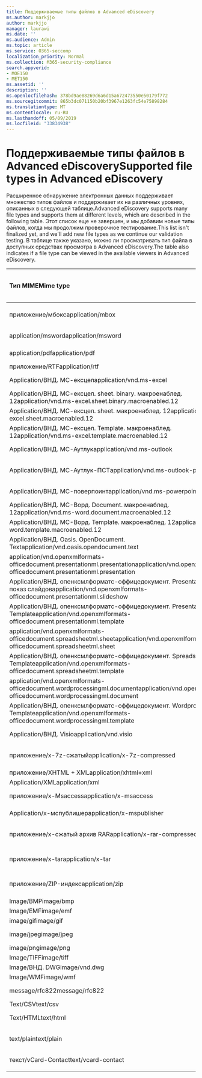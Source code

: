 ```yaml
---
title: Поддерживаемые типы файлов в Advanced eDiscovery
ms.author: markjjo
author: markjjo
manager: laurawi
ms.date: ''
ms.audience: Admin
ms.topic: article
ms.service: O365-seccomp
localization_priority: Normal
ms.collection: M365-security-compliance
search.appverid:
- MOE150
- MET150
ms.assetid: ''
description: ''
ms.openlocfilehash: 378bd9ae88269d6a6d15a672473550e50179f772
ms.sourcegitcommit: 865b3dc071150b20bf3967e1263fc54e75898284
ms.translationtype: MT
ms.contentlocale: ru-RU
ms.lasthandoff: 05/09/2019
ms.locfileid: "33834938"
---
```

# <a name="supported-file-types-in-advanced-ediscovery"></a><span data-ttu-id="31e6a-102">Поддерживаемые типы файлов в Advanced eDiscovery</span><span class="sxs-lookup"><span data-stu-id="31e6a-102">Supported file types in Advanced eDiscovery</span></span>

<span data-ttu-id="31e6a-103">Расширенное обнаружение электронных данных поддерживает множество типов файлов и поддерживает их на различных уровнях, описанных в следующей таблице.</span><span class="sxs-lookup"><span data-stu-id="31e6a-103">Advanced eDiscovery supports many file types and supports them at different levels, which are described in the following table.</span></span> <span data-ttu-id="31e6a-104">Этот список еще не завершен, и мы добавим новые типы файлов, когда мы продолжим проверочное тестирование.</span><span class="sxs-lookup"><span data-stu-id="31e6a-104">This list isn't finalized yet, and we'll add new file types as we continue our validation testing.</span></span> <span data-ttu-id="31e6a-105">В таблице также указано, можно ли просматривать тип файла в доступных средствах просмотра в Advanced eDiscovery.</span><span class="sxs-lookup"><span data-stu-id="31e6a-105">The table also indicates if a file type can be viewed in the available viewers in Advanced eDiscovery.</span></span>

| <span data-ttu-id="31e6a-106">Тип MIME</span><span class="sxs-lookup"><span data-stu-id="31e6a-106">Mime type</span></span> | <span data-ttu-id="31e6a-107">Описание</span><span class="sxs-lookup"><span data-stu-id="31e6a-107">Description</span></span> | <span data-ttu-id="31e6a-108">Встроенное средство просмотра</span><span class="sxs-lookup"><span data-stu-id="31e6a-108">Native viewer</span></span> | <span data-ttu-id="31e6a-109">Средство просмотра текста</span><span class="sxs-lookup"><span data-stu-id="31e6a-109">Text viewer</span></span> | <span data-ttu-id="31e6a-110">Средство просмотра примечаний</span><span class="sxs-lookup"><span data-stu-id="31e6a-110">Annotate viewer</span></span> | <span data-ttu-id="31e6a-111">Извлечение контейнера</span><span class="sxs-lookup"><span data-stu-id="31e6a-111">Container extraction</span></span> | <span data-ttu-id="31e6a-112">Расширения</span><span class="sxs-lookup"><span data-stu-id="31e6a-112">Extensions</span></span> |
| :- | :- | :- | :- | :- | :- | :- |
| <span data-ttu-id="31e6a-113">приложение/мбокс</span><span class="sxs-lookup"><span data-stu-id="31e6a-113">application/mbox</span></span> | <span data-ttu-id="31e6a-114">Архив/контейнер</span><span class="sxs-lookup"><span data-stu-id="31e6a-114">Archive / Container</span></span> |  |  |  | <span data-ttu-id="31e6a-115">Да</span><span class="sxs-lookup"><span data-stu-id="31e6a-115">Yes</span></span> | <span data-ttu-id="31e6a-116">. мбокс</span><span class="sxs-lookup"><span data-stu-id="31e6a-116">.mbox</span></span> |
| <span data-ttu-id="31e6a-117">application/msword</span><span class="sxs-lookup"><span data-stu-id="31e6a-117">application/msword</span></span> | <span data-ttu-id="31e6a-118">Производительность труда</span><span class="sxs-lookup"><span data-stu-id="31e6a-118">Productivity</span></span> | <span data-ttu-id="31e6a-119">Да</span><span class="sxs-lookup"><span data-stu-id="31e6a-119">Yes</span></span> | <span data-ttu-id="31e6a-120">Да</span><span class="sxs-lookup"><span data-stu-id="31e6a-120">Yes</span></span> | <span data-ttu-id="31e6a-121">Да</span><span class="sxs-lookup"><span data-stu-id="31e6a-121">Yes</span></span> |  | <span data-ttu-id="31e6a-122">. doc;. dat</span><span class="sxs-lookup"><span data-stu-id="31e6a-122">.doc; .dat</span></span> |
| <span data-ttu-id="31e6a-123">application/pdf</span><span class="sxs-lookup"><span data-stu-id="31e6a-123">application/pdf</span></span> | <span data-ttu-id="31e6a-124">Производительность труда</span><span class="sxs-lookup"><span data-stu-id="31e6a-124">Productivity</span></span> | <span data-ttu-id="31e6a-125">Да</span><span class="sxs-lookup"><span data-stu-id="31e6a-125">Yes</span></span> | <span data-ttu-id="31e6a-126">Да</span><span class="sxs-lookup"><span data-stu-id="31e6a-126">Yes</span></span> | <span data-ttu-id="31e6a-127">Да</span><span class="sxs-lookup"><span data-stu-id="31e6a-127">Yes</span></span> |  | <span data-ttu-id="31e6a-128">PDF</span><span class="sxs-lookup"><span data-stu-id="31e6a-128">.pdf</span></span> |
| <span data-ttu-id="31e6a-129">приложение/RTF</span><span class="sxs-lookup"><span data-stu-id="31e6a-129">application/rtf</span></span> | <span data-ttu-id="31e6a-130">Document</span><span class="sxs-lookup"><span data-stu-id="31e6a-130">Document</span></span> | <span data-ttu-id="31e6a-131">Да</span><span class="sxs-lookup"><span data-stu-id="31e6a-131">Yes</span></span> | <span data-ttu-id="31e6a-132">Да</span><span class="sxs-lookup"><span data-stu-id="31e6a-132">Yes</span></span> | <span data-ttu-id="31e6a-133">Да</span><span class="sxs-lookup"><span data-stu-id="31e6a-133">Yes</span></span> |  | <span data-ttu-id="31e6a-134">RTF;. гостей</span><span class="sxs-lookup"><span data-stu-id="31e6a-134">.rtf;.doc</span></span> |
| <span data-ttu-id="31e6a-135">Application/ВНД. МС-ексцел</span><span class="sxs-lookup"><span data-stu-id="31e6a-135">application/vnd.ms-excel</span></span> | <span data-ttu-id="31e6a-136">Производительность труда</span><span class="sxs-lookup"><span data-stu-id="31e6a-136">Productivity</span></span> | <span data-ttu-id="31e6a-137">Да</span><span class="sxs-lookup"><span data-stu-id="31e6a-137">Yes</span></span> | <span data-ttu-id="31e6a-138">Да</span><span class="sxs-lookup"><span data-stu-id="31e6a-138">Yes</span></span> | <span data-ttu-id="31e6a-139">Да</span><span class="sxs-lookup"><span data-stu-id="31e6a-139">Yes</span></span> |  | <span data-ttu-id="31e6a-140">XLS; dat</span><span class="sxs-lookup"><span data-stu-id="31e6a-140">.xls; .dat</span></span> |
| <span data-ttu-id="31e6a-141">Application/ВНД. МС-ексцел. sheet. binary. макроенаблед. 12</span><span class="sxs-lookup"><span data-stu-id="31e6a-141">application/vnd.ms-excel.sheet.binary.macroenabled.12</span></span> | <span data-ttu-id="31e6a-142">Производительность труда</span><span class="sxs-lookup"><span data-stu-id="31e6a-142">Productivity</span></span> | <span data-ttu-id="31e6a-143">Да</span><span class="sxs-lookup"><span data-stu-id="31e6a-143">Yes</span></span> | <span data-ttu-id="31e6a-144">Да</span><span class="sxs-lookup"><span data-stu-id="31e6a-144">Yes</span></span> | <span data-ttu-id="31e6a-145">Нет</span><span class="sxs-lookup"><span data-stu-id="31e6a-145">No</span></span> |  | <span data-ttu-id="31e6a-146">. xlsb</span><span class="sxs-lookup"><span data-stu-id="31e6a-146">.xlsb</span></span> |
| <span data-ttu-id="31e6a-147">Application/ВНД. МС-ексцел. sheet. макроенаблед. 12</span><span class="sxs-lookup"><span data-stu-id="31e6a-147">application/vnd.ms-excel.sheet.macroenabled.12</span></span> | <span data-ttu-id="31e6a-148">Производительность труда</span><span class="sxs-lookup"><span data-stu-id="31e6a-148">Productivity</span></span> | <span data-ttu-id="31e6a-149">Да</span><span class="sxs-lookup"><span data-stu-id="31e6a-149">Yes</span></span> | <span data-ttu-id="31e6a-150">Да</span><span class="sxs-lookup"><span data-stu-id="31e6a-150">Yes</span></span> | <span data-ttu-id="31e6a-151">Да</span><span class="sxs-lookup"><span data-stu-id="31e6a-151">Yes</span></span> |  | <span data-ttu-id="31e6a-152">. xlsm</span><span class="sxs-lookup"><span data-stu-id="31e6a-152">.xlsm</span></span> |
| <span data-ttu-id="31e6a-153">Application/ВНД. МС-ексцел. Template. макроенаблед. 12</span><span class="sxs-lookup"><span data-stu-id="31e6a-153">application/vnd.ms-excel.template.macroenabled.12</span></span> | <span data-ttu-id="31e6a-154">Производительность труда</span><span class="sxs-lookup"><span data-stu-id="31e6a-154">Productivity</span></span> | <span data-ttu-id="31e6a-155">Нет</span><span class="sxs-lookup"><span data-stu-id="31e6a-155">No</span></span> | <span data-ttu-id="31e6a-156">Да</span><span class="sxs-lookup"><span data-stu-id="31e6a-156">Yes</span></span> | <span data-ttu-id="31e6a-157">Нет</span><span class="sxs-lookup"><span data-stu-id="31e6a-157">No</span></span> |  | <span data-ttu-id="31e6a-158">. xltm</span><span class="sxs-lookup"><span data-stu-id="31e6a-158">.xltm</span></span> |
| <span data-ttu-id="31e6a-159">Application/ВНД. МС-Аутлук</span><span class="sxs-lookup"><span data-stu-id="31e6a-159">application/vnd.ms-outlook</span></span> | <span data-ttu-id="31e6a-160">Совместная работа</span><span class="sxs-lookup"><span data-stu-id="31e6a-160">Collaboration</span></span> | <span data-ttu-id="31e6a-161">Да</span><span class="sxs-lookup"><span data-stu-id="31e6a-161">Yes</span></span> | <span data-ttu-id="31e6a-162">Да</span><span class="sxs-lookup"><span data-stu-id="31e6a-162">Yes</span></span> | <span data-ttu-id="31e6a-163">Да</span><span class="sxs-lookup"><span data-stu-id="31e6a-163">Yes</span></span> |  | <span data-ttu-id="31e6a-164">. MSG</span><span class="sxs-lookup"><span data-stu-id="31e6a-164">.msg</span></span> |
| <span data-ttu-id="31e6a-165">Application/ВНД. МС-Аутлук-ПСТ</span><span class="sxs-lookup"><span data-stu-id="31e6a-165">application/vnd.ms-outlook-pst</span></span> | <span data-ttu-id="31e6a-166">Архив/контейнер</span><span class="sxs-lookup"><span data-stu-id="31e6a-166">Archive / Container</span></span> |  |  |  | <span data-ttu-id="31e6a-167">Да</span><span class="sxs-lookup"><span data-stu-id="31e6a-167">Yes</span></span> | <span data-ttu-id="31e6a-168">PST-файл</span><span class="sxs-lookup"><span data-stu-id="31e6a-168">.pst</span></span> |
| <span data-ttu-id="31e6a-169">Application/ВНД. МС-поверпоинт</span><span class="sxs-lookup"><span data-stu-id="31e6a-169">application/vnd.ms-powerpoint</span></span> | <span data-ttu-id="31e6a-170">Производительность труда</span><span class="sxs-lookup"><span data-stu-id="31e6a-170">Productivity</span></span> | <span data-ttu-id="31e6a-171">Да</span><span class="sxs-lookup"><span data-stu-id="31e6a-171">Yes</span></span> | <span data-ttu-id="31e6a-172">Да</span><span class="sxs-lookup"><span data-stu-id="31e6a-172">Yes</span></span> | <span data-ttu-id="31e6a-173">Да</span><span class="sxs-lookup"><span data-stu-id="31e6a-173">Yes</span></span> |  | <span data-ttu-id="31e6a-174">PPT; PPS;. Pot</span><span class="sxs-lookup"><span data-stu-id="31e6a-174">.ppt; .pps;.pot</span></span> |
| <span data-ttu-id="31e6a-175">Application/ВНД. МС-Ворд. Document. макроенаблед. 12</span><span class="sxs-lookup"><span data-stu-id="31e6a-175">application/vnd.ms-word.document.macroenabled.12</span></span> | <span data-ttu-id="31e6a-176">Производительность труда</span><span class="sxs-lookup"><span data-stu-id="31e6a-176">Productivity</span></span> | <span data-ttu-id="31e6a-177">Да</span><span class="sxs-lookup"><span data-stu-id="31e6a-177">Yes</span></span> | <span data-ttu-id="31e6a-178">Да</span><span class="sxs-lookup"><span data-stu-id="31e6a-178">Yes</span></span> | <span data-ttu-id="31e6a-179">Да</span><span class="sxs-lookup"><span data-stu-id="31e6a-179">Yes</span></span> |  | <span data-ttu-id="31e6a-180">DOCM</span><span class="sxs-lookup"><span data-stu-id="31e6a-180">.docm</span></span> |
| <span data-ttu-id="31e6a-181">Application/ВНД. МС-Ворд. Template. макроенаблед. 12</span><span class="sxs-lookup"><span data-stu-id="31e6a-181">application/vnd.ms-word.template.macroenabled.12</span></span> | <span data-ttu-id="31e6a-182">Производительность труда</span><span class="sxs-lookup"><span data-stu-id="31e6a-182">Productivity</span></span> | <span data-ttu-id="31e6a-183">Да</span><span class="sxs-lookup"><span data-stu-id="31e6a-183">Yes</span></span> | <span data-ttu-id="31e6a-184">Да</span><span class="sxs-lookup"><span data-stu-id="31e6a-184">Yes</span></span> | <span data-ttu-id="31e6a-185">Да</span><span class="sxs-lookup"><span data-stu-id="31e6a-185">Yes</span></span> |  | <span data-ttu-id="31e6a-186">. dotm</span><span class="sxs-lookup"><span data-stu-id="31e6a-186">.dotm</span></span> |
| <span data-ttu-id="31e6a-187">Application/ВНД. Oasis. OpenDocument. Text</span><span class="sxs-lookup"><span data-stu-id="31e6a-187">application/vnd.oasis.opendocument.text</span></span> | <span data-ttu-id="31e6a-188">Производительность труда</span><span class="sxs-lookup"><span data-stu-id="31e6a-188">Productivity</span></span> | <span data-ttu-id="31e6a-189">Да</span><span class="sxs-lookup"><span data-stu-id="31e6a-189">Yes</span></span> | <span data-ttu-id="31e6a-190">Да</span><span class="sxs-lookup"><span data-stu-id="31e6a-190">Yes</span></span> | <span data-ttu-id="31e6a-191">Да</span><span class="sxs-lookup"><span data-stu-id="31e6a-191">Yes</span></span> |  | <span data-ttu-id="31e6a-192">Detection</span><span class="sxs-lookup"><span data-stu-id="31e6a-192">.odt;</span></span>  |
| <span data-ttu-id="31e6a-193">application/vnd.openxmlformats-officedocument.presentationml.presentation</span><span class="sxs-lookup"><span data-stu-id="31e6a-193">application/vnd.openxmlformats-officedocument.presentationml.presentation</span></span> | <span data-ttu-id="31e6a-194">Производительность труда</span><span class="sxs-lookup"><span data-stu-id="31e6a-194">Productivity</span></span> | <span data-ttu-id="31e6a-195">Да</span><span class="sxs-lookup"><span data-stu-id="31e6a-195">Yes</span></span> | <span data-ttu-id="31e6a-196">Да</span><span class="sxs-lookup"><span data-stu-id="31e6a-196">Yes</span></span> | <span data-ttu-id="31e6a-197">Да</span><span class="sxs-lookup"><span data-stu-id="31e6a-197">Yes</span></span> |  | <span data-ttu-id="31e6a-198">PPTX</span><span class="sxs-lookup"><span data-stu-id="31e6a-198">.pptx</span></span> |
| <span data-ttu-id="31e6a-199">Application/ВНД. опенксмлформатс-оффицедокумент. PresentationML. показ слайдов</span><span class="sxs-lookup"><span data-stu-id="31e6a-199">application/vnd.openxmlformats-officedocument.presentationml.slideshow</span></span> | <span data-ttu-id="31e6a-200">Производительность труда</span><span class="sxs-lookup"><span data-stu-id="31e6a-200">Productivity</span></span> | <span data-ttu-id="31e6a-201">Да</span><span class="sxs-lookup"><span data-stu-id="31e6a-201">Yes</span></span> | <span data-ttu-id="31e6a-202">Да</span><span class="sxs-lookup"><span data-stu-id="31e6a-202">Yes</span></span> | <span data-ttu-id="31e6a-203">Да</span><span class="sxs-lookup"><span data-stu-id="31e6a-203">Yes</span></span> |  | <span data-ttu-id="31e6a-204">. ppsx</span><span class="sxs-lookup"><span data-stu-id="31e6a-204">.ppsx</span></span> |
| <span data-ttu-id="31e6a-205">Application/ВНД. опенксмлформатс-оффицедокумент. PresentationML. Template</span><span class="sxs-lookup"><span data-stu-id="31e6a-205">application/vnd.openxmlformats-officedocument.presentationml.template</span></span> | <span data-ttu-id="31e6a-206">Производительность труда</span><span class="sxs-lookup"><span data-stu-id="31e6a-206">Productivity</span></span> | <span data-ttu-id="31e6a-207">Да</span><span class="sxs-lookup"><span data-stu-id="31e6a-207">Yes</span></span> | <span data-ttu-id="31e6a-208">Да</span><span class="sxs-lookup"><span data-stu-id="31e6a-208">Yes</span></span> | <span data-ttu-id="31e6a-209">Да</span><span class="sxs-lookup"><span data-stu-id="31e6a-209">Yes</span></span> |  | <span data-ttu-id="31e6a-210">. potx</span><span class="sxs-lookup"><span data-stu-id="31e6a-210">.potx</span></span> |
| <span data-ttu-id="31e6a-211">application/vnd.openxmlformats-officedocument.spreadsheetml.sheet</span><span class="sxs-lookup"><span data-stu-id="31e6a-211">application/vnd.openxmlformats-officedocument.spreadsheetml.sheet</span></span> | <span data-ttu-id="31e6a-212">Производительность труда</span><span class="sxs-lookup"><span data-stu-id="31e6a-212">Productivity</span></span> | <span data-ttu-id="31e6a-213">Да</span><span class="sxs-lookup"><span data-stu-id="31e6a-213">Yes</span></span> | <span data-ttu-id="31e6a-214">Да</span><span class="sxs-lookup"><span data-stu-id="31e6a-214">Yes</span></span> | <span data-ttu-id="31e6a-215">Да</span><span class="sxs-lookup"><span data-stu-id="31e6a-215">Yes</span></span> |  | <span data-ttu-id="31e6a-216">XLSX</span><span class="sxs-lookup"><span data-stu-id="31e6a-216">.xlsx</span></span> |
| <span data-ttu-id="31e6a-217">Application/ВНД. опенксмлформатс-оффицедокумент. SpreadsheetML. Template</span><span class="sxs-lookup"><span data-stu-id="31e6a-217">application/vnd.openxmlformats-officedocument.spreadsheetml.template</span></span> | <span data-ttu-id="31e6a-218">Производительность труда</span><span class="sxs-lookup"><span data-stu-id="31e6a-218">Productivity</span></span> | <span data-ttu-id="31e6a-219">Да</span><span class="sxs-lookup"><span data-stu-id="31e6a-219">Yes</span></span> | <span data-ttu-id="31e6a-220">Да</span><span class="sxs-lookup"><span data-stu-id="31e6a-220">Yes</span></span> | <span data-ttu-id="31e6a-221">Да</span><span class="sxs-lookup"><span data-stu-id="31e6a-221">Yes</span></span> |  | <span data-ttu-id="31e6a-222">. xltx</span><span class="sxs-lookup"><span data-stu-id="31e6a-222">.xltx</span></span> |
| <span data-ttu-id="31e6a-223">application/vnd.openxmlformats-officedocument.wordprocessingml.document</span><span class="sxs-lookup"><span data-stu-id="31e6a-223">application/vnd.openxmlformats-officedocument.wordprocessingml.document</span></span> | <span data-ttu-id="31e6a-224">Производительность труда</span><span class="sxs-lookup"><span data-stu-id="31e6a-224">Productivity</span></span> | <span data-ttu-id="31e6a-225">Да</span><span class="sxs-lookup"><span data-stu-id="31e6a-225">Yes</span></span> | <span data-ttu-id="31e6a-226">Да</span><span class="sxs-lookup"><span data-stu-id="31e6a-226">Yes</span></span> | <span data-ttu-id="31e6a-227">Да</span><span class="sxs-lookup"><span data-stu-id="31e6a-227">Yes</span></span> |  | <span data-ttu-id="31e6a-228">DOCX</span><span class="sxs-lookup"><span data-stu-id="31e6a-228">.docx</span></span> |
| <span data-ttu-id="31e6a-229">Application/ВНД. опенксмлформатс-оффицедокумент. WordprocessingML. Template</span><span class="sxs-lookup"><span data-stu-id="31e6a-229">application/vnd.openxmlformats-officedocument.wordprocessingml.template</span></span> | <span data-ttu-id="31e6a-230">Производительность труда</span><span class="sxs-lookup"><span data-stu-id="31e6a-230">Productivity</span></span> | <span data-ttu-id="31e6a-231">Да</span><span class="sxs-lookup"><span data-stu-id="31e6a-231">Yes</span></span> | <span data-ttu-id="31e6a-232">Да</span><span class="sxs-lookup"><span data-stu-id="31e6a-232">Yes</span></span> | <span data-ttu-id="31e6a-233">Да</span><span class="sxs-lookup"><span data-stu-id="31e6a-233">Yes</span></span> |  | <span data-ttu-id="31e6a-234">. dotx</span><span class="sxs-lookup"><span data-stu-id="31e6a-234">.dotx</span></span> |
| <span data-ttu-id="31e6a-235">Application/ВНД. Visio</span><span class="sxs-lookup"><span data-stu-id="31e6a-235">application/vnd.visio</span></span> | <span data-ttu-id="31e6a-236">Производительность труда</span><span class="sxs-lookup"><span data-stu-id="31e6a-236">Productivity</span></span> | <span data-ttu-id="31e6a-237">Да</span><span class="sxs-lookup"><span data-stu-id="31e6a-237">Yes</span></span> | <span data-ttu-id="31e6a-238">Да</span><span class="sxs-lookup"><span data-stu-id="31e6a-238">Yes</span></span> | <span data-ttu-id="31e6a-239">Да</span><span class="sxs-lookup"><span data-stu-id="31e6a-239">Yes</span></span> |  | <span data-ttu-id="31e6a-240">. VSD</span><span class="sxs-lookup"><span data-stu-id="31e6a-240">.vsd</span></span> |
| <span data-ttu-id="31e6a-241">приложение/x-7z-сжатый</span><span class="sxs-lookup"><span data-stu-id="31e6a-241">application/x-7z-compressed</span></span> | <span data-ttu-id="31e6a-242">Архив/контейнер</span><span class="sxs-lookup"><span data-stu-id="31e6a-242">Archive / Container</span></span> |  |  |  | <span data-ttu-id="31e6a-243">Да</span><span class="sxs-lookup"><span data-stu-id="31e6a-243">Yes</span></span> | <span data-ttu-id="31e6a-244">.7z</span><span class="sxs-lookup"><span data-stu-id="31e6a-244">.7z</span></span> |
| <span data-ttu-id="31e6a-245">приложение/XHTML + XML</span><span class="sxs-lookup"><span data-stu-id="31e6a-245">application/xhtml+xml</span></span> | <span data-ttu-id="31e6a-246">Document</span><span class="sxs-lookup"><span data-stu-id="31e6a-246">Document</span></span> | <span data-ttu-id="31e6a-247">Да</span><span class="sxs-lookup"><span data-stu-id="31e6a-247">Yes</span></span> | <span data-ttu-id="31e6a-248">Да</span><span class="sxs-lookup"><span data-stu-id="31e6a-248">Yes</span></span> | <span data-ttu-id="31e6a-249">Да</span><span class="sxs-lookup"><span data-stu-id="31e6a-249">Yes</span></span> |  | <span data-ttu-id="31e6a-250">. XHTML</span><span class="sxs-lookup"><span data-stu-id="31e6a-250">.xhtml</span></span> |
| <span data-ttu-id="31e6a-251">Application/XML</span><span class="sxs-lookup"><span data-stu-id="31e6a-251">application/xml</span></span> | <span data-ttu-id="31e6a-252">Document</span><span class="sxs-lookup"><span data-stu-id="31e6a-252">Document</span></span> | <span data-ttu-id="31e6a-253">Да</span><span class="sxs-lookup"><span data-stu-id="31e6a-253">Yes</span></span> | <span data-ttu-id="31e6a-254">Да</span><span class="sxs-lookup"><span data-stu-id="31e6a-254">Yes</span></span> | <span data-ttu-id="31e6a-255">Да</span><span class="sxs-lookup"><span data-stu-id="31e6a-255">Yes</span></span> |  | <span data-ttu-id="31e6a-256">. XML</span><span class="sxs-lookup"><span data-stu-id="31e6a-256">.xml</span></span> |
| <span data-ttu-id="31e6a-257">приложение/x-Msaccess</span><span class="sxs-lookup"><span data-stu-id="31e6a-257">application/x-msaccess</span></span> | <span data-ttu-id="31e6a-258">Производительность труда</span><span class="sxs-lookup"><span data-stu-id="31e6a-258">Productivity</span></span> | <span data-ttu-id="31e6a-259">Да</span><span class="sxs-lookup"><span data-stu-id="31e6a-259">Yes</span></span> | <span data-ttu-id="31e6a-260">Да</span><span class="sxs-lookup"><span data-stu-id="31e6a-260">Yes</span></span> | <span data-ttu-id="31e6a-261">Да</span><span class="sxs-lookup"><span data-stu-id="31e6a-261">Yes</span></span> |  | <span data-ttu-id="31e6a-262">. mdb</span><span class="sxs-lookup"><span data-stu-id="31e6a-262">.mdb</span></span> |
| <span data-ttu-id="31e6a-263">Application/x-мспублишер</span><span class="sxs-lookup"><span data-stu-id="31e6a-263">application/x-mspublisher</span></span> | <span data-ttu-id="31e6a-264">Производительность труда</span><span class="sxs-lookup"><span data-stu-id="31e6a-264">Productivity</span></span> | <span data-ttu-id="31e6a-265">Да</span><span class="sxs-lookup"><span data-stu-id="31e6a-265">Yes</span></span> | <span data-ttu-id="31e6a-266">Да</span><span class="sxs-lookup"><span data-stu-id="31e6a-266">Yes</span></span> | <span data-ttu-id="31e6a-267">Да</span><span class="sxs-lookup"><span data-stu-id="31e6a-267">Yes</span></span> |  | <span data-ttu-id="31e6a-268">. pub</span><span class="sxs-lookup"><span data-stu-id="31e6a-268">.pub</span></span> |
| <span data-ttu-id="31e6a-269">приложение/x-сжатый архив RAR</span><span class="sxs-lookup"><span data-stu-id="31e6a-269">application/x-rar-compressed</span></span> | <span data-ttu-id="31e6a-270">Архив/контейнер</span><span class="sxs-lookup"><span data-stu-id="31e6a-270">Archive / Container</span></span> |  |  |  | <span data-ttu-id="31e6a-271">Да</span><span class="sxs-lookup"><span data-stu-id="31e6a-271">Yes</span></span> | <span data-ttu-id="31e6a-272">. rar</span><span class="sxs-lookup"><span data-stu-id="31e6a-272">.rar</span></span> |
| <span data-ttu-id="31e6a-273">приложение/x-tar</span><span class="sxs-lookup"><span data-stu-id="31e6a-273">application/x-tar</span></span> | <span data-ttu-id="31e6a-274">Архив/контейнер</span><span class="sxs-lookup"><span data-stu-id="31e6a-274">Archive / Container</span></span> |  |  |  | <span data-ttu-id="31e6a-275">Да</span><span class="sxs-lookup"><span data-stu-id="31e6a-275">Yes</span></span> | <span data-ttu-id="31e6a-276">. tar</span><span class="sxs-lookup"><span data-stu-id="31e6a-276">.tar</span></span> |
| <span data-ttu-id="31e6a-277">приложение/ZIP-индекс</span><span class="sxs-lookup"><span data-stu-id="31e6a-277">application/zip</span></span> | <span data-ttu-id="31e6a-278">Архив/контейнер</span><span class="sxs-lookup"><span data-stu-id="31e6a-278">Archive / Container</span></span> |  |  |  | <span data-ttu-id="31e6a-279">Да</span><span class="sxs-lookup"><span data-stu-id="31e6a-279">Yes</span></span> | <span data-ttu-id="31e6a-280">ZIP-</span><span class="sxs-lookup"><span data-stu-id="31e6a-280">.zip</span></span> |
| <span data-ttu-id="31e6a-281">Image/BMP</span><span class="sxs-lookup"><span data-stu-id="31e6a-281">image/bmp</span></span> | <span data-ttu-id="31e6a-282">Изображение</span><span class="sxs-lookup"><span data-stu-id="31e6a-282">Image</span></span> | <span data-ttu-id="31e6a-283">Да</span><span class="sxs-lookup"><span data-stu-id="31e6a-283">Yes</span></span> | <span data-ttu-id="31e6a-284">Да</span><span class="sxs-lookup"><span data-stu-id="31e6a-284">Yes</span></span> | <span data-ttu-id="31e6a-285">Да</span><span class="sxs-lookup"><span data-stu-id="31e6a-285">Yes</span></span> |  | <span data-ttu-id="31e6a-286">BMP</span><span class="sxs-lookup"><span data-stu-id="31e6a-286">.bmp</span></span> |
| <span data-ttu-id="31e6a-287">Image/EMF</span><span class="sxs-lookup"><span data-stu-id="31e6a-287">image/emf</span></span> | <span data-ttu-id="31e6a-288">Изображение</span><span class="sxs-lookup"><span data-stu-id="31e6a-288">Image</span></span> | <span data-ttu-id="31e6a-289">Да</span><span class="sxs-lookup"><span data-stu-id="31e6a-289">Yes</span></span> | <span data-ttu-id="31e6a-290">Да</span><span class="sxs-lookup"><span data-stu-id="31e6a-290">Yes</span></span> | <span data-ttu-id="31e6a-291">Да</span><span class="sxs-lookup"><span data-stu-id="31e6a-291">Yes</span></span> |  | <span data-ttu-id="31e6a-292">EMF</span><span class="sxs-lookup"><span data-stu-id="31e6a-292">.emf</span></span> |
| <span data-ttu-id="31e6a-293">image/gif</span><span class="sxs-lookup"><span data-stu-id="31e6a-293">image/gif</span></span> | <span data-ttu-id="31e6a-294">Изображение</span><span class="sxs-lookup"><span data-stu-id="31e6a-294">Image</span></span> | <span data-ttu-id="31e6a-295">Да</span><span class="sxs-lookup"><span data-stu-id="31e6a-295">Yes</span></span> | <span data-ttu-id="31e6a-296">Да</span><span class="sxs-lookup"><span data-stu-id="31e6a-296">Yes</span></span> | <span data-ttu-id="31e6a-297">Да</span><span class="sxs-lookup"><span data-stu-id="31e6a-297">Yes</span></span> |  | <span data-ttu-id="31e6a-298">GIF</span><span class="sxs-lookup"><span data-stu-id="31e6a-298">.gif</span></span> |
| <span data-ttu-id="31e6a-299">image/jpeg</span><span class="sxs-lookup"><span data-stu-id="31e6a-299">image/jpeg</span></span> | <span data-ttu-id="31e6a-300">Изображение</span><span class="sxs-lookup"><span data-stu-id="31e6a-300">Image</span></span> | <span data-ttu-id="31e6a-301">Да</span><span class="sxs-lookup"><span data-stu-id="31e6a-301">Yes</span></span> | <span data-ttu-id="31e6a-302">Да</span><span class="sxs-lookup"><span data-stu-id="31e6a-302">Yes</span></span> | <span data-ttu-id="31e6a-303">Да</span><span class="sxs-lookup"><span data-stu-id="31e6a-303">Yes</span></span> |  | <span data-ttu-id="31e6a-304">JPG;. JPEG;. dat;. жпгт</span><span class="sxs-lookup"><span data-stu-id="31e6a-304">.jpg; .jpeg; .dat;.jpgt</span></span> |
| <span data-ttu-id="31e6a-305">image/png</span><span class="sxs-lookup"><span data-stu-id="31e6a-305">image/png</span></span> | <span data-ttu-id="31e6a-306">Изображение</span><span class="sxs-lookup"><span data-stu-id="31e6a-306">Image</span></span> | <span data-ttu-id="31e6a-307">Да</span><span class="sxs-lookup"><span data-stu-id="31e6a-307">Yes</span></span> | <span data-ttu-id="31e6a-308">Да</span><span class="sxs-lookup"><span data-stu-id="31e6a-308">Yes</span></span> | <span data-ttu-id="31e6a-309">Да</span><span class="sxs-lookup"><span data-stu-id="31e6a-309">Yes</span></span> |  | <span data-ttu-id="31e6a-310">PNG</span><span class="sxs-lookup"><span data-stu-id="31e6a-310">.png</span></span> |
| <span data-ttu-id="31e6a-311">Image/TIFF</span><span class="sxs-lookup"><span data-stu-id="31e6a-311">image/tiff</span></span> | <span data-ttu-id="31e6a-312">Изображение</span><span class="sxs-lookup"><span data-stu-id="31e6a-312">Image</span></span> | <span data-ttu-id="31e6a-313">Да</span><span class="sxs-lookup"><span data-stu-id="31e6a-313">Yes</span></span> | <span data-ttu-id="31e6a-314">Да</span><span class="sxs-lookup"><span data-stu-id="31e6a-314">Yes</span></span> | <span data-ttu-id="31e6a-315">Да</span><span class="sxs-lookup"><span data-stu-id="31e6a-315">Yes</span></span> |  | <span data-ttu-id="31e6a-316">TIF</span><span class="sxs-lookup"><span data-stu-id="31e6a-316">.tif</span></span> |
| <span data-ttu-id="31e6a-317">Image/ВНД. DWG</span><span class="sxs-lookup"><span data-stu-id="31e6a-317">image/vnd.dwg</span></span> | <span data-ttu-id="31e6a-318">Рисования</span><span class="sxs-lookup"><span data-stu-id="31e6a-318">Drawings</span></span> | <span data-ttu-id="31e6a-319">Да</span><span class="sxs-lookup"><span data-stu-id="31e6a-319">Yes</span></span> | <span data-ttu-id="31e6a-320">Да</span><span class="sxs-lookup"><span data-stu-id="31e6a-320">Yes</span></span> | <span data-ttu-id="31e6a-321">Да</span><span class="sxs-lookup"><span data-stu-id="31e6a-321">Yes</span></span> |  | <span data-ttu-id="31e6a-322">. DWG;. DXF</span><span class="sxs-lookup"><span data-stu-id="31e6a-322">.dwg;.dxf;</span></span> |
| <span data-ttu-id="31e6a-323">Image/WMF</span><span class="sxs-lookup"><span data-stu-id="31e6a-323">image/wmf</span></span> | <span data-ttu-id="31e6a-324">Document</span><span class="sxs-lookup"><span data-stu-id="31e6a-324">Document</span></span> | <span data-ttu-id="31e6a-325">Да</span><span class="sxs-lookup"><span data-stu-id="31e6a-325">Yes</span></span> | <span data-ttu-id="31e6a-326">Да</span><span class="sxs-lookup"><span data-stu-id="31e6a-326">Yes</span></span> | <span data-ttu-id="31e6a-327">Да</span><span class="sxs-lookup"><span data-stu-id="31e6a-327">Yes</span></span> |  | <span data-ttu-id="31e6a-328">. WMF</span><span class="sxs-lookup"><span data-stu-id="31e6a-328">.wmf</span></span> |
| <span data-ttu-id="31e6a-329">message/rfc822</span><span class="sxs-lookup"><span data-stu-id="31e6a-329">message/rfc822</span></span> | <span data-ttu-id="31e6a-330">Совместная работа</span><span class="sxs-lookup"><span data-stu-id="31e6a-330">Collaboration</span></span> | <span data-ttu-id="31e6a-331">Да</span><span class="sxs-lookup"><span data-stu-id="31e6a-331">Yes</span></span> | <span data-ttu-id="31e6a-332">Да</span><span class="sxs-lookup"><span data-stu-id="31e6a-332">Yes</span></span> | <span data-ttu-id="31e6a-333">Да</span><span class="sxs-lookup"><span data-stu-id="31e6a-333">Yes</span></span> |  | <span data-ttu-id="31e6a-334">EML</span><span class="sxs-lookup"><span data-stu-id="31e6a-334">.eml</span></span> |
| <span data-ttu-id="31e6a-335">Text/CSV</span><span class="sxs-lookup"><span data-stu-id="31e6a-335">text/csv</span></span> | <span data-ttu-id="31e6a-336">Document</span><span class="sxs-lookup"><span data-stu-id="31e6a-336">Document</span></span> | <span data-ttu-id="31e6a-337">Да</span><span class="sxs-lookup"><span data-stu-id="31e6a-337">Yes</span></span> | <span data-ttu-id="31e6a-338">Да</span><span class="sxs-lookup"><span data-stu-id="31e6a-338">Yes</span></span> | <span data-ttu-id="31e6a-339">Да</span><span class="sxs-lookup"><span data-stu-id="31e6a-339">Yes</span></span> |  | <span data-ttu-id="31e6a-340">CSV-файл</span><span class="sxs-lookup"><span data-stu-id="31e6a-340">.csv</span></span> |
| <span data-ttu-id="31e6a-341">Text/HTML</span><span class="sxs-lookup"><span data-stu-id="31e6a-341">text/html</span></span> | <span data-ttu-id="31e6a-342">Document</span><span class="sxs-lookup"><span data-stu-id="31e6a-342">Document</span></span> | <span data-ttu-id="31e6a-343">Да</span><span class="sxs-lookup"><span data-stu-id="31e6a-343">Yes</span></span> | <span data-ttu-id="31e6a-344">Да</span><span class="sxs-lookup"><span data-stu-id="31e6a-344">Yes</span></span> | <span data-ttu-id="31e6a-345">Да</span><span class="sxs-lookup"><span data-stu-id="31e6a-345">Yes</span></span> |  | <span data-ttu-id="31e6a-346">. HTML;. shtml; htm</span><span class="sxs-lookup"><span data-stu-id="31e6a-346">.html;.shtml; .htm</span></span> |
| <span data-ttu-id="31e6a-347">text/plain</span><span class="sxs-lookup"><span data-stu-id="31e6a-347">text/plain</span></span> | <span data-ttu-id="31e6a-348">Document</span><span class="sxs-lookup"><span data-stu-id="31e6a-348">Document</span></span> | <span data-ttu-id="31e6a-349">Да</span><span class="sxs-lookup"><span data-stu-id="31e6a-349">Yes</span></span> | <span data-ttu-id="31e6a-350">Да</span><span class="sxs-lookup"><span data-stu-id="31e6a-350">Yes</span></span> | <span data-ttu-id="31e6a-351">Да</span><span class="sxs-lookup"><span data-stu-id="31e6a-351">Yes</span></span> |  | <span data-ttu-id="31e6a-352">. txt;. CSS;. Con;. pl;. csv;. dat</span><span class="sxs-lookup"><span data-stu-id="31e6a-352">.txt; .css;.con; .pl; .csv; .dat</span></span> |
| <span data-ttu-id="31e6a-353">текст/vCard-Contact</span><span class="sxs-lookup"><span data-stu-id="31e6a-353">text/vcard-contact</span></span> | <span data-ttu-id="31e6a-354">Совместная работа</span><span class="sxs-lookup"><span data-stu-id="31e6a-354">Collaboration</span></span> | <span data-ttu-id="31e6a-355">Да</span><span class="sxs-lookup"><span data-stu-id="31e6a-355">Yes</span></span> | <span data-ttu-id="31e6a-356">Да</span><span class="sxs-lookup"><span data-stu-id="31e6a-356">Yes</span></span> | <span data-ttu-id="31e6a-357">Да</span><span class="sxs-lookup"><span data-stu-id="31e6a-357">Yes</span></span> |  | <span data-ttu-id="31e6a-358">. vcf</span><span class="sxs-lookup"><span data-stu-id="31e6a-358">.vcf</span></span> |
||||||||
